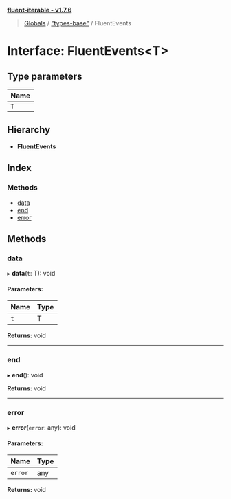 **[fluent-iterable - v1.7.6](../README.md)**

> [Globals](../README.md) / ["types-base"](../modules/_types_base_.md) / FluentEvents

# Interface: FluentEvents\<T>

## Type parameters

Name |
------ |
`T` |

## Hierarchy

* **FluentEvents**

## Index

### Methods

* [data](_types_base_.fluentevents.md#data)
* [end](_types_base_.fluentevents.md#end)
* [error](_types_base_.fluentevents.md#error)

## Methods

### data

▸ **data**(`t`: T): void

#### Parameters:

Name | Type |
------ | ------ |
`t` | T |

**Returns:** void

___

### end

▸ **end**(): void

**Returns:** void

___

### error

▸ **error**(`error`: any): void

#### Parameters:

Name | Type |
------ | ------ |
`error` | any |

**Returns:** void
